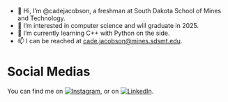 - 👋 Hi, I’m @cadejacobson, a freshman at South Dakota School of Mines and Technology.
- 👀 I’m interested in computer science and will graduate in 2025.
- 🌱 I’m currently learning C++ with Python on the side.
- 📫 I can be reached at cade.jacobson@mines.sdsmt.edu.

<!---
cadejacobson/cadejacobson is a ✨ special ✨ repository because its `README.md` (this file) appears on your GitHub profile.
You can click the Preview link to take a look at your changes.
--->

# Social Medias
<!-- Actual text -->

You can find me on [![Instagram][1.1]][1], or on [![LinkedIn][2.1]][2].

[1.1]: https://user-images.githubusercontent.com/91996442/162112173-a127ffcc-c278-447d-8a32-0fec54cf5f2c.svg
[2.1]: https://user-images.githubusercontent.com/91996442/162112171-718af28e-2fa5-449e-adef-99a564cc2f8a.svg
[3.1]: https://user-images.githubusercontent.com/91996442/162112174-a0fb8393-de7e-45be-9bca-007c9c25095b.svg



<!-- Links to your social media accounts -->

[1]: https://instagram.com/cadejacobson/
[2]: https://www.linkedin.com/in/cade-jacobson-2782291a5/
<!---
![linked](https://user-images.githubusercontent.com/91996442/162112171-718af28e-2fa5-449e-adef-99a564cc2f8a.svg)
![ig](https://user-images.githubusercontent.com/91996442/162112173-a127ffcc-c278-447d-8a32-0fec54cf5f2c.svg)
![spotify](https://user-images.githubusercontent.com/91996442/162112174-a0fb8393-de7e-45be-9bca-007c9c25095b.svg)
--->

